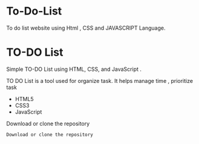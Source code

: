 # To-Do-List
To do list website using Html , CSS and JAVASCRIPT Language.

<h1>TO-DO List</h1>

<p>Simple TO-DO List using HTML, CSS, and JavaScript .</p>


<p> TO DO List is a tool used for organize task. It helps manage time , prioritize task </p>

<ul>
  <li>HTML5</li>
  <li>CSS3</li>
  <li>JavaScript</li>
</ul>

Download or clone the repository

```
Download or clone the repository

```

```

```

